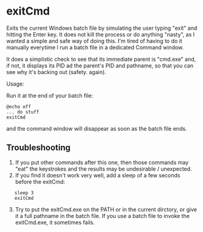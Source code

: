 # exitCmd

Exits the current Windows batch file by simulating the user typing "exit" and hitting the Enter key. It does not kill the process or do anything "nasty", as I wanted a simple and safe way of doing this. I'm tired of having to do it manually everytime I run a batch file in a dedicated Command window.

It does a simplistic check to see that its immediate parent is "cmd.exe" and, if not, it displays its PID ad the parent's PID and pathname, so that you can see why it's backing out (safety. again).

Usage:

Run it at the end of your batch file:

```
@echo off
... do stuff
exitCmd
```
 and the command window will disappear as soon as the batch file ends.
 
## Troubleshooting

 1. If you put other commands after this one, then those commands may "eat" the keystrokes and the results may be undesirable / unexpected.
 2. If you find it doesn't work very well, add a sleep of a few seconds before the exitCmd:
 ```
    sleep 3
    exitCmd
 ```
3. Try to put the exitCmd.exe on the PATH or in the current dirctory, or give it a full pathname in the batch file. If you use a batch file to invoke the exitCmd.exe, it sometimes fails.
